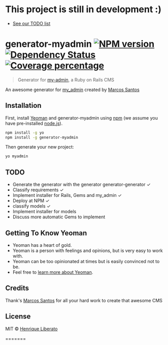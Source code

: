 # This project is still in development :)
- [See our TODO list](https://github.com/hliberato/generator-myadmin/#todo)

# generator-myadmin [![NPM version][npm-image]][npm-url] [![Dependency Status][daviddm-image]][daviddm-url] [![Coverage percentage][coveralls-image]][coveralls-url]
> Generator for [my-admin](https://github.com/marcosvgs/my_admin), a Ruby on Rails CMS

An awesome generator for [my_admin](https://github.com/marcosvgs/my_admin) created by [Marcos Santos](https://github.com/marcosvgs/)

## Installation

First, install [Yeoman](http://yeoman.io) and generator-myadmin using [npm](https://www.npmjs.com/) (we assume you have pre-installed [node.js](https://nodejs.org/)).

```bash
npm install -g yo
npm install -g generator-myadmin
```

Then generate your new project:

```bash
yo myadmin
```

## TODO
* Generate the generator with the generator generator-generator ✓
* Classify requirements ✓
* Implement installer for Rails, Gems and my_admin ✓
* Deploy at NPM ✓
* classify models ✓
* Implement installer for models
* Discuss more automatic Gems to implement

## Getting To Know Yeoman

 * Yeoman has a heart of gold.
 * Yeoman is a person with feelings and opinions, but is very easy to work with.
 * Yeoman can be too opinionated at times but is easily convinced not to be.
 * Feel free to [learn more about Yeoman](http://yeoman.io/).

## Credits

Thank's [Marcos Santos](https://github.com/marcosvgs) for all your hard work to create that awesome CMS

## License

MIT © [Henrique Liberato](hliberato.github.io)


[npm-image]: https://badge.fury.io/js/generator-myadmin.svg
[npm-url]: https://npmjs.org/package/generator-myadmin
[travis-image]: https://travis-ci.org/hliberato/generator-myadmin.svg?branch=master
[travis-url]: https://travis-ci.org/hliberato/generator-myadmin
[daviddm-image]: https://david-dm.org/hliberato/generator-myadmin.svg?theme=shields.io
[daviddm-url]: https://david-dm.org/hliberato/generator-myadmin
[coveralls-image]: https://coveralls.io/repos/hliberato/generator-myadmin/badge.svg
[coveralls-url]: https://coveralls.io/r/hliberato/generator-myadmin
=======
